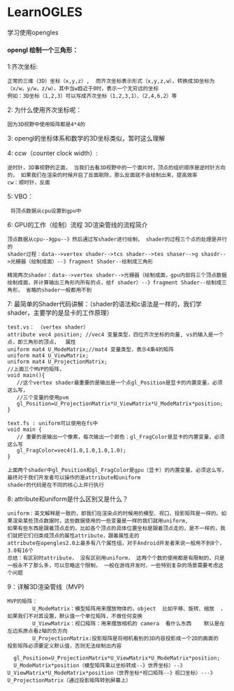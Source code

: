 # LearnOGLES
学习使用opengles

#### opengl 绘制一个三角形：
1:齐次坐标:
        
    正常的三维（3D）坐标（x,y,z）,  而齐次坐标表示形式（x,y,z,w），转换成3D坐标为（x/w，y/w，z/w），其中当w趋近于0时，表示一个无穷远的坐标
    例如：3D坐标（1,2,3）可以写成齐次坐标（1,2,3,1）、（2,4,6,2）等 

2: 为什么使用齐次坐标呢：
    
    因为3D视野中使用矩阵都是4*4的

3: opengl的坐标体系和数学的3D坐标类似，暂时这么理解

4: ccw（counter clock width）:

    逆时针，3D事视野的正面， 当我们去看3D视野中的一个面片时，顶点的组织顺序是逆时针方向的， 如果我们在渲染的时候开启了反面剔除，那么反面就不会绘制出来，提高效率  
    cw：顺时针，反面
  
5: VBO： 
     
     将顶点数据从cpu设置到gpu中

6: GPU的工作（绘制）流程  3D渲染管线的流程简介

    顶点数据从cpu--》gpu--》然后通过写shader进行绘制， shader的过程三个点的处理是并行的
    shader过程：data-->vertex shader-->tcs shader-->tes shaser-->g shasdr-->光栅器（绘制成面）--》fragment Shader--绘制成三角形
     
    精简两次shader：data-->vertex shader-->光栅器（绘制成面，gpu内部将三个顶点数据绘制成面，并计算输出三角形内所有的点，给f shader）--》fragment Shader--绘制成三角形， 省略的shader一般都用不到
      
7: 最简单的Shader代码讲解：（shader的语法和c语法是一样的，我们学shader，主要学的是显卡的工作原理）
          
    test.vs： （vertex shader）
    attribute vec4 position; //vec4 变量类型，四位齐次坐标的向量, vs的输入是一个点，即三角形的顶点，  属性
    uniform mat4 U_ModeMatrix;//mat4 变量类型，表示4乘4的矩阵 
    uniform mat4 U_ViewMatrix;
    uniform mat4 U_ProjectionMatrix;
    //上面三个MVP的矩阵，
    void main(){
       //这个vertex shader最重要的是输出是一个点gl_Position是显卡的内置变量，必须这么写，
       //三个变量的使用pvm
       gl_Position=U_ProjectionMatrix*U_ViewMatrix*U_ModeMatrix*position;
    }      
    
    text.fs : uniform可以使用在fs中
    void main {
       // 重要的是输出一个像素，每次输出一个颜色：gl_FragColor是显卡的内置变量，必须这么写
       gl_FragColor=vec4(1.0,1.0,1.0,1.0);
    }  
    
    上面两个shader中gl_Position和gl_FragColor是gpu（显卡）的内置变量，必须这么写， 最终对于我们开发者可以操作的是attribute和uniform
    shader的代码是在不同的核心上并行执行
    
8: attribute和uniform是什么区别又是什么？

    uniform：英文解释是一致的，即我们在渲染点的时候用的模型、视口、投影矩阵是一样的。如果渲染某些顶点数据时，这些数据使用的一些变量是一样的我们就用uniform,
    如果有些东西是跟着顶点走的，比如各个顶点的具体位置坐标是跟着顶点走的，是不一样的，我们就把它们归类成顶点的属性attribute，跟着属性走的
    attribute在opengles2.0上最多有八个属性组，对于Android开发者来说一般用不到8个，3.0有16个
    总结：有区别时attribute， 没有区别用uniform， 这两个个数的使用都是有限制的，只是一般永不了那么多，可以忽略这个限制， 一般在游戏开发时，一些特别复杂的场景需要考虑这个问题
   
9：详解3D渲染管线（MVP)

    MVP的矩阵：
            U_ModeMatrix：模型矩阵用来摆放物体的，object  比如平移、旋转、缩放  ，如果我们不对其设置，默认值一个单位矩阵，不做任何变换
            U_ViewMatrix：视口矩阵：用来摆放相机的 camera  看什么东西    默认是在左边系原点看z轴的负方向
            U_ProjectionMatrix:投影矩阵是将相机看到的3D内容投影成一个2D的画面的  投影矩阵必须要定义默认值，否则无法绘制出内容
            
      gl_Position=U_ProjectionMatrix*U_ViewMatrix*U_ModeMatrix*position;
      U_ModeMatrix*position（模型矩阵乘以坐标转成--》世界坐标）--》U_ViewMatrix*U_ModeMatrix*position（世界坐标*视口矩阵--》视口坐标）---》U_ProjectionMatrix（通过投影矩阵转到屏幕上）